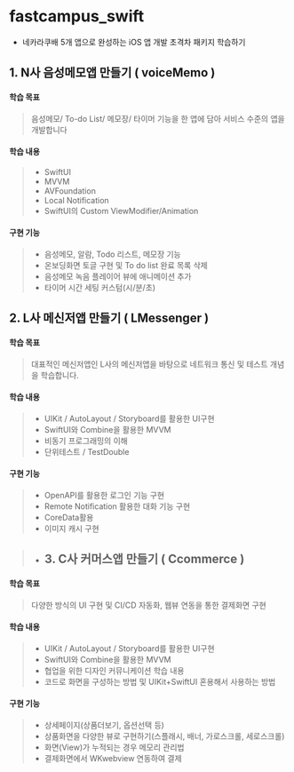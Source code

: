 # fastcampus_swift
- 네카라쿠배 5개 앱으로 완성하는 iOS 앱 개발 초격차 패키지 학습하기

## 1. N사 음성메모앱 만들기 ( voiceMemo )
#### 학습 목표
>
> 음성메모/ To-do List/ 메모장/ 타이머 기능을 한 앱에 담아 서비스 수준의 앱을 개발합니다

#### 학습 내용
> 
> * SwiftUI
> * MVVM
> * AVFoundation
> * Local Notification
> * SwiftUI의 Custom ViewModifier/Animation
 
#### 구현 기능
> 
> * 음성메모, 알람, Todo 리스트, 메모장 기능
> * 온보딩화면 토글 구현 및 To do list 완료 목록 삭제
> * 음성메모 녹음 플레이어 뷰에 애니메이션 추가
> * 타이머 시간 세팅 커스텀(시/분/초)

## 2. L사 메신저앱 만들기 ( LMessenger )
#### 학습 목표
>
> 대표적인 메신저앱인 L사의 메신저앱을 바탕으로 네트워크 통신 및 테스트 개념을 학습합니다.

#### 학습 내용
> 
> * UIKit / AutoLayout / Storyboard를 활용한 UI구현
> * SwiftUI와 Combine을 활용한 MVVM
> * 비동기 프로그래밍의 이해
> * 단위테스트 / TestDouble

#### 구현 기능
> 
> * OpenAPI를 활용한 로그인 기능 구현
> * Remote Notification 활용한 대화 기능 구현
> * CoreData활용
> * 이미지 캐시 구현

> * ## 3. C사 커머스앱 만들기 ( Ccommerce )
#### 학습 목표
>
> 다양한 방식의 UI 구현 및 CI/CD 자동화, 웹뷰 연동을 통한 결제화면 구현

#### 학습 내용
> 
> * UIKit / AutoLayout / Storyboard를 활용한 UI구현
> * SwiftUI와 Combine을 활용한 MVVM
> * 협업을 위한 디자인 커뮤니케이션 학습 내용
> * 코드로 화면을 구성하는 방법 및 UIKit+SwiftUI 혼용해서 사용하는 방법

#### 구현 기능
> 
> * 상세페이지(상품더보기, 옵션선택 등)
> * 상품화면을 다양한 뷰로 구현하기(스플래시, 배너, 가로스크롤, 세로스크롤)
> * 화면(View)가 누적되는 경우 메모리 관리법
> * 결제화면에서 WKwebview 연동하여 결제
